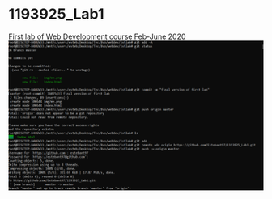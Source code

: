 # 1193925_Lab1
First lab of Web Development course Feb-June 2020
![Alt text](./img/git.png?raw=true "Optional Title")
